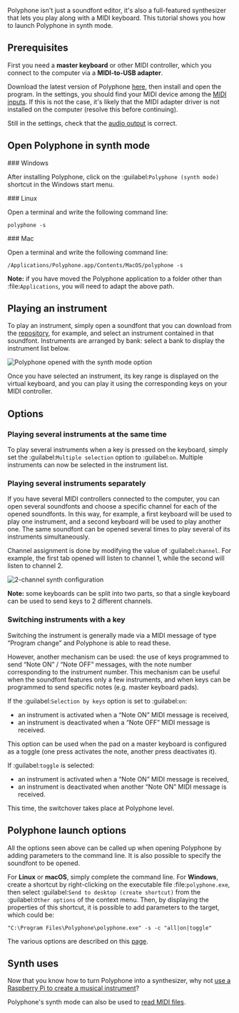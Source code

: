 Polyphone isn't just a soundfont editor, it's also a full-featured synthesizer that lets you play along with a MIDI keyboard.
This tutorial shows you how to launch Polyphone in synth mode.

## Prerequisites

First you need a **master keyboard** or other MIDI controller, which you connect to the computer via a **MIDI-to-USB adapter**.

Download the latest version of Polyphone [here](software), then install and open the program. In the settings, you should find your MIDI device among the [MIDI inputs](manual/settings.md#doc_general). If this is not the case, it's likely that the MIDI adapter driver is not installed on the computer (resolve this before continuing).

Still in the settings, check that the [audio output](manual/settings.md#doc_general) is correct.

## Open Polyphone in synth mode

### Windows

After installing Polyphone, click on the :guilabel:`Polyphone (synth mode)` shortcut in the Windows start menu.

### Linux

Open a terminal and write the following command line:

```
polyphone -s
```

### Mac

Open a terminal and write the following command line:

```
/Applications/Polyphone.app/Contents/MacOS/polyphone -s
```

**Note:** if you have moved the Polyphone application to a folder other than :file:`Applications`, you will need to adapt the above path.

## Playing an instrument

To play an instrument, simply open a soundfont that you can download from the [repository](soundfonts), for example, and select an instrument contained in that soundfont. Instruments are arranged by bank: select a bank to display the instrument list below.

![Polyphone opened with the synth mode option](images/synth_mode.png "Polyphone opened with the synth mode option")

Once you have selected an instrument, its key range is displayed on the virtual keyboard, and you can play it using the corresponding keys on your MIDI controller.

## Options

### Playing several instruments at the same time

To play several instruments when a key is pressed on the keyboard, simply set the :guilabel:`Multiple selection` option to :guilabel:`on`. Multiple instruments can now be selected in the instrument list.

### Playing several instruments separately

If you have several MIDI controllers connected to the computer, you can open several soundfonts and choose a specific channel for each of the opened soundfonts. In this way, for example, a first keyboard will be used to play one instrument, and a second keyboard will be used to play another one. The same soundfont can be opened several times to play several of its instruments simultaneously.

Channel assignment is done by modifying the value of :guilabel:`channel`. For example, the first tab opened will listen to channel 1, while the second will listen to channel 2.

![2-channel synth configuration](images/synth_2_channels.png "2-channel synth configuration")

**Note:** some keyboards can be split into two parts, so that a single keyboard can be used to send keys to 2 different channels.

### Switching instruments with a key

Switching the instrument is generally made via a MIDI message of type “Program change” and Polyphone is able to read these.

However, another mechanism can be used: the use of keys programmed to send “Note ON” / “Note OFF” messages, with the note number corresponding to the instrument number. This mechanism can be useful when the soundfont features only a few instruments, and when keys can be programmed to send specific notes (e.g. master keyboard pads).

If the :guilabel:`Selection by keys` option is set to :guilabel:`on`:
- an instrument is activated when a “Note ON” MIDI message is received,
- an instrument is deactivated when a “Note OFF” MIDI message is received.

This option can be used when the pad on a master keyboard is configured as a toggle (one press activates the note, another press deactivates it).

If :guilabel:`toggle` is selected:
- an instrument is activated when a “Note ON” MIDI message is received,
- an instrument is deactivated when another “Note ON” MIDI message is received.

This time, the switchover takes place at Polyphone level.

## Polyphone launch options

All the options seen above can be called up when opening Polyphone by adding parameters to the command line. It is also possible to specify the soundfont to be opened.

For **Linux** or **macOS**, simply complete the command line. For **Windows**, create a shortcut by right-clicking on the executable file :file:`polyphone.exe`, then select :guilabel:`Send to desktop (create shortcut)` from the :guilabel:`Other options` of the context menu. Then, by displaying the properties of this shortcut, it is possible to add parameters to the target, which could be:

```
"C:\Program Files\Polyphone\polyphone.exe" -s -c "all|on|toggle"
```

The various options are described on this [page](manual/annexes/command-line.md#doc_synth).

## Synth uses

Now that you know how to turn Polyphone into a synthesizer, why not [use a Raspberry Pi to create a musical instrument](tutorials/create-a-synthesizer-with-raspberry-pi.md)?

Polyphone's synth mode can also be used to [read MIDI files](tutorials/read-midi-file-with-soundfont.md).
